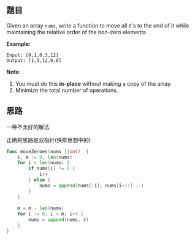 ## 题目

Given an array `nums`, write a function to move all `0`'s to the end of it while maintaining the relative order of the non-zero elements.

**Example:**

```
Input: [0,1,0,3,12]
Output: [1,3,12,0,0]
```

**Note**:

1. You must do this **in-place** without making a copy of the array.
2. Minimize the total number of operations.

## 思路

一种不太好的解法

正确的思路是双指针(快排思想中的)

```go
func moveZeroes(nums []int)  {
    i, m := 0, len(nums)
    for i < len(nums) {
        if nums[i] != 0 {
            i++
        } else {
            nums = append(nums[:i], nums[i+1:]...)
        }
    }
    
    m = m - len(nums)
    for i := 0; i < m; i++ {
        nums = append(nums, 0)
    }
}
```


